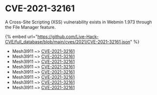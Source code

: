 # CVE-2021-32161

A Cross-Site Scripting (XSS) vulnerability exists in Webmin 1.973 through the File Manager feature.

{% embed url="https://github.com/Live-Hack-CVE/full_database/blob/main/cves/2021/CVE-2021-32161.json" %}


* Mesh3l911 ~> [CVE-2021-32161](https://www.alice-snow.ru/2021/database/cve-2021-32161/cve-2021-32161-mesh3l911)
* Mesh3l911 ~> [CVE-2021-32161](https://www.alice-snow.ru/2021/database/cve-2021-32161/cve-2021-32161-mesh3l911)
* Mesh3l911 ~> [CVE-2021-32161](https://www.alice-snow.ru/2021/database/cve-2021-32161/cve-2021-32161-mesh3l911)
* Mesh3l911 ~> [CVE-2021-32161](https://www.alice-snow.ru/2021/database/cve-2021-32161/cve-2021-32161-mesh3l911)
* Mesh3l911 ~> [CVE-2021-32161](https://www.alice-snow.ru/2021/database/cve-2021-32161/cve-2021-32161-mesh3l911)
* Mesh3l911 ~> [CVE-2021-32161](https://www.alice-snow.ru/2021/database/cve-2021-32161/cve-2021-32161-mesh3l911)
* Mesh3l911 ~> [CVE-2021-32161](https://www.alice-snow.ru/2021/database/cve-2021-32161/cve-2021-32161-mesh3l911)
* Mesh3l911 ~> [CVE-2021-32161](https://www.alice-snow.ru/2021/database/cve-2021-32161/cve-2021-32161-mesh3l911)